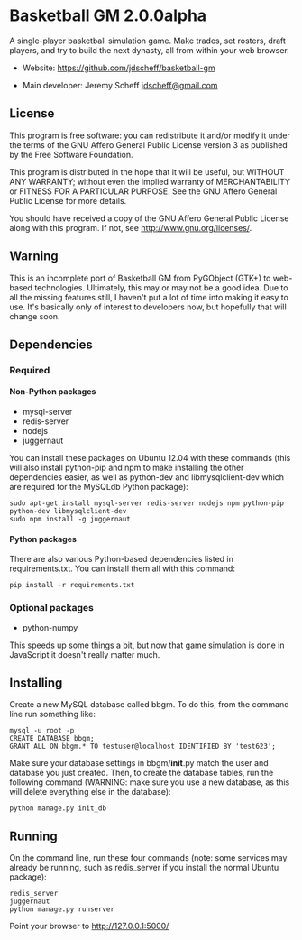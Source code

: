 # Basketball GM 2.0.0alpha

A single-player basketball simulation game. Make trades, set rosters, draft
players, and try to build the next dynasty, all from within your web browser.

* Website: https://github.com/jdscheff/basketball-gm

* Main developer: Jeremy Scheff <jdscheff@gmail.com>

## License

This program is free software: you can redistribute it and/or modify it under
the terms of the GNU Affero General Public License version 3 as published by
the Free Software Foundation.

This program is distributed in the hope that it will be useful, but WITHOUT ANY
WARRANTY; without even the implied warranty of MERCHANTABILITY or FITNESS FOR A
PARTICULAR PURPOSE.  See the GNU Affero General Public License for more
details.

You should have received a copy of the GNU Affero General Public License along
with this program.  If not, see <http://www.gnu.org/licenses/>.

## Warning

This is an incomplete port of Basketball GM from PyGObject (GTK+) to web-based
technologies. Ultimately, this may or may not be a good idea. Due to all the
missing features still, I haven't put a lot of time into making it easy to use.
It's basically only of interest to developers now, but hopefully that will
change soon.

## Dependencies

### Required

#### Non-Python packages

* mysql-server
* redis-server
* nodejs
* juggernaut

You can install these packages on Ubuntu 12.04 with these commands (this will
also install python-pip and npm to make installing the other dependencies
easier, as well as python-dev and libmysqlclient-dev which are required for
the MySQLdb Python package):

    sudo apt-get install mysql-server redis-server nodejs npm python-pip python-dev libmysqlclient-dev
    sudo npm install -g juggernaut

#### Python packages

There are also various Python-based dependencies listed in requirements.txt.
You can install them all with this command:

    pip install -r requirements.txt

### Optional packages

* python-numpy

This speeds up some things a bit, but now that game simulation is done in
JavaScript it doesn't really matter much.

## Installing

Create a new MySQL database called bbgm. To do this, from the command line run
something like:

    mysql -u root -p
    CREATE DATABASE bbgm;
    GRANT ALL ON bbgm.* TO testuser@localhost IDENTIFIED BY 'test623';

Make sure your database settings in bbgm/__init__.py match the user and
database you just created. Then, to create the database tables, run the
following command (WARNING: make sure you use a new database, as this will
delete everything else in the database):

    python manage.py init_db

## Running

On the command line, run these four commands (note: some services may already be
running, such as redis_server if you install the normal Ubuntu package):

    redis_server
    juggernaut
    python manage.py runserver

Point your browser to http://127.0.0.1:5000/
